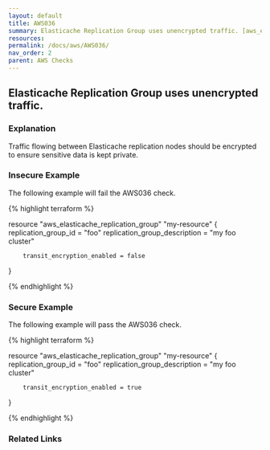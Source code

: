```yaml
---
layout: default
title: AWS036
summary: Elasticache Replication Group uses unencrypted traffic. [aws_elasticache_replication_group] 
resources: 
permalink: /docs/aws/AWS036/
nav_order: 2
parent: AWS Checks
---
```


## Elasticache Replication Group uses unencrypted traffic.

### Explanation


Traffic flowing between Elasticache replication nodes should be encrypted to ensure sensitive data is kept private.



### Insecure Example

The following example will fail the AWS036 check.

{% highlight terraform %}

resource "aws_elasticache_replication_group" "my-resource" {
        replication_group_id = "foo"
        replication_group_description = "my foo cluster"

        transit_encryption_enabled = false
}

{% endhighlight %}



### Secure Example

The following example will pass the AWS036 check.

{% highlight terraform %}

resource "aws_elasticache_replication_group" "my-resource" {
        replication_group_id = "foo"
        replication_group_description = "my foo cluster"

        transit_encryption_enabled = true
}

{% endhighlight %}


### Related Links



